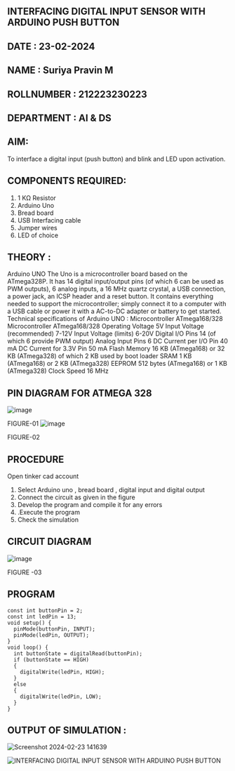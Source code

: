 ## INTERFACING DIGITAL INPUT SENSOR WITH ARDUINO PUSH BUTTON
## DATE : 23-02-2024
## NAME : Suriya Pravin M																	             
## ROLLNUMBER : 212223230223
## DEPARTMENT : AI & DS


## AIM:
To interface a digital input (push button) and blink and LED upon activation.
## COMPONENTS REQUIRED:
1.	1 KΩ Resistor 
2.	Arduino Uno 
3.	Bread board 
4.	USB Interfacing cable 
5.	Jumper wires 
6.	LED of choice 
## THEORY :
Arduino UNO
 	  The Uno is a microcontroller board based on the ATmega328P. It has 14 digital input/output pins (of which 6 can be used as PWM outputs), 6 analog inputs, a 16 MHz quartz crystal, a USB connection, a power jack, an ICSP header and a reset button. It contains everything needed to support the microcontroller; simply connect it to a computer with a USB cable or power it with a AC-to-DC adapter or battery to get started.
	Technical specifications of Arduino UNO :
Microcontroller	ATmega168/328
Microcontroller	ATmega168/328
Operating Voltage	5V
Input Voltage (recommended)	7-12V
Input Voltage (limits)	6-20V
Digital I/O Pins	14 (of which 6 provide PWM output)
Analog Input Pins	6
DC Current per I/O Pin	40 mA
DC Current for 3.3V Pin	50 mA
Flash Memory	16 KB (ATmega168) or 32 KB (ATmega328) of which 2 KB used by boot loader
SRAM	1 KB (ATmega168) or 2 KB (ATmega328)
EEPROM	512 bytes (ATmega168) or 1 KB (ATmega328)
Clock Speed	16 MHz
## PIN DIAGRAM FOR ATMEGA 328
 
![image](https://user-images.githubusercontent.com/36288975/163530394-115baee4-7ed1-49fe-9cce-d7b625e11e85.png)

FIGURE-01
![image](https://user-images.githubusercontent.com/36288975/163530431-4d390e98-0942-42d8-95b8-f57d348e6ad8.png)

FIGURE-02
## PROCEDURE 
 Open tinker cad account 
1.	Select Arduino uno , bread board , digital input and digital output 
2.	Connect the circuit as given in the figure 
3.	Develop the program and compile it for any errors 
4.	 .Execute the program 
5.	Check the simulation 



## CIRCUIT DIAGRAM 


![image](https://user-images.githubusercontent.com/36288975/163530437-87a0afbd-b3c9-44ad-b907-5de63486fb9d.png)



FIGURE -03




## PROGRAM 
```
const int buttonPin = 2;  
const int ledPin = 13;    
void setup() {
  pinMode(buttonPin, INPUT);   
  pinMode(ledPin, OUTPUT);     
}
void loop() {
  int buttonState = digitalRead(buttonPin);  
  if (buttonState == HIGH)
  {  
    digitalWrite(ledPin, HIGH);  
  }
  else
  {
    digitalWrite(ledPin, LOW);  
  }
}
```

## OUTPUT OF SIMULATION :
![Screenshot 2024-02-23 141639](https://github.com/vasanthkumarch/-INTERFACING-DIGITAL-INPUT-SENSOR-WITH-ARDUINO-PUSH-BUTTON-/assets/150010919/eaee700d-cfcb-476c-9e47-b4aa0f16e4ff)

![INTERFACING DIGITAL INPUT SENSOR WITH ARDUINO PUSH BUTTON](https://github.com/vasanthkumarch/-INTERFACING-DIGITAL-INPUT-SENSOR-WITH-ARDUINO-PUSH-BUTTON-/assets/150010919/ae687a32-d50a-42ac-81ee-3ca55a358bf0)
